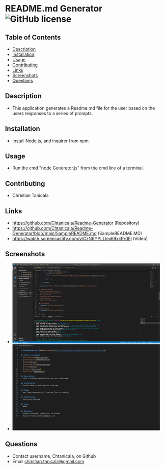 
# README.md Generator ![GitHub license](https://img.shields.io/badge/license-MIT-blue.svg)

## Table of Contents
- [Description](#Description)
- [Installation](#Installation)
- [Usage](#Usage)
- [Contributing](#Contributing)
- [Links](#Links)
- [Screenshots](#Screenshots)
- [Questions](#Questions)
    
## Description
- This application generates a Readme.md file for the user based on the users responses to a series of prompts.
    
## Installation
- Install Node.js, and inquirer from npm.

## Usage
- Run the cmd "node Generator.js" from the cmd line of a terminal.

## Contributing
- Christian Tanicala

## Links
- https://github.com/Chtanicala/Readme-Generator (Repository)
- https://github.com/Chtanicala/Readme-Generator/blob/main/SampleREADME.md (SampleREADME.MD)
- https://watch.screencastify.com/v/CzN6YPLLlmi69xkPr0Ej (Video)

## Screenshots
- ![Application](Photos/NodeApplication.PNG)
- ![Application](Photos/SampleReadme.PNG)
    
## Questions
- Contact username, Chtanicala, on Github
- Email christian.tanicala@gmail.com